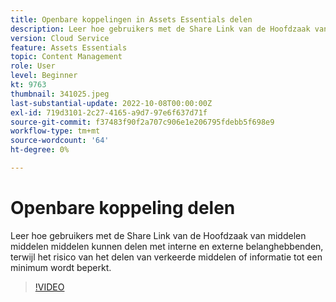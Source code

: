 ```yaml
---
title: Openbare koppelingen in Assets Essentials delen
description: Leer hoe gebruikers met de Share Link van de Hoofdzaak van Elementen middelen kunnen delen met interne en externe belanghebbenden en hoe het risico van het delen van verkeerde elementen tot een minimum wordt beperkt ... (Beschrijvingen moeten tussen 60 en 160 tekens lang zijn)
version: Cloud Service
feature: Assets Essentials
topic: Content Management
role: User
level: Beginner
kt: 9763
thumbnail: 341025.jpeg
last-substantial-update: 2022-10-08T00:00:00Z
exl-id: 719d3101-2c27-4165-a9d7-97e6f637d71f
source-git-commit: f37483f90f2a707c906e1e206795fdebb5f698e9
workflow-type: tm+mt
source-wordcount: '64'
ht-degree: 0%

---
```


# Openbare koppeling delen

Leer hoe gebruikers met de Share Link van de Hoofdzaak van middelen middelen middelen kunnen delen met interne en externe belanghebbenden, terwijl het risico van het delen van verkeerde middelen of informatie tot een minimum wordt beperkt.

>[!VIDEO](https://video.tv.adobe.com/v/341025/?quality=12&learn=on)
